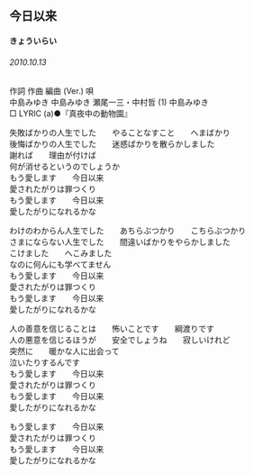 ## 今日以来
#### きょういらい
###### 2010.10.13


作詞  作曲  編曲 (Ver.)   唄   
中島みゆき   中島みゆき   瀬尾一三・中村哲 (1)  中島みゆき   
□ LYRIC (a)●『真夜中の動物園』   
   
   
失敗ばかりの人生でした　　やることなすこと　　へまばかり   
後悔ばかりの人生でした　　迷惑ばかりを散らかしました   
謝れば　　理由が付けば   
何が消せるというのでしょうか   
もう愛します　　今日以来   
愛されたがりは罪つくり   
もう愛します　　今日以来   
愛したがりになれるかな   
   
わけのわからん人生でした　　あちらぶつかり　　こちらぶつかり   
さまにならない人生でした　　間違いばかりをやらかしました   
こけました　　へこみました   
なのに何んにも学べてません   
もう愛します　　今日以来   
愛されたがりは罪つくり   
もう愛します　　今日以来   
愛したがりになれるかな   
   
人の善意を信じることは　　怖いことです　　綱渡りです   
人の悪意を信じるほうが　　安全でしょうね　　寂しいけれど   
突然に　　暖かな人に出会って   
泣いたりするんです   
もう愛します　　今日以来   
愛されたがりは罪つくり   
もう愛します　　今日以来   
愛したがりになれるかな   
   
   
もう愛します　　今日以来   
愛されたがりは罪つくり   
もう愛します　　今日以来   
愛したがりになれるかな   